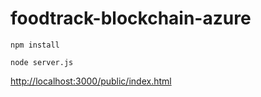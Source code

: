 # foodtrack-blockchain-azure

    npm install

    node server.js

[http://localhost:3000/public/index.html](http://localhost:3000/public/index.html)
